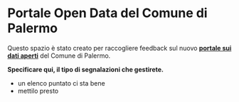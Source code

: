 # Portale Open Data del Comune di Palermo

Questo spazio è stato creato per raccogliere feedback sul nuovo [**portale sui dati aperti**](https://opendata.comune.palermo.it) del Comune di Palermo.


**Specificare qui, il tipo di segnalazioni che gestirete.**

- un elenco puntato ci sta bene
- mettilo presto
